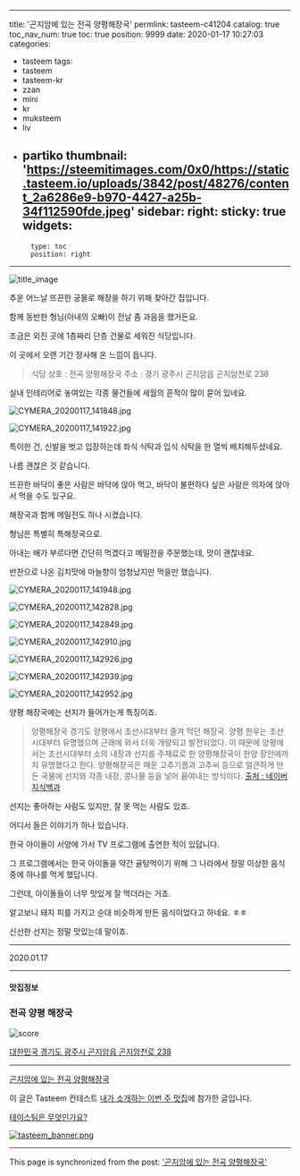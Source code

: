 
---
title: '곤지암에 있는 전곡 양평해장국'
permlink: tasteem-c41204
catalog: true
toc_nav_num: true
toc: true
position: 9999
date: 2020-01-17 10:27:03
categories:
- tasteem
tags:
- tasteem
- tasteem-kr
- zzan
- mini
- kr
- muksteem
- liv
- partiko
thumbnail: 'https://steemitimages.com/0x0/https://static.tasteem.io/uploads/3842/post/48276/content_2a6286e9-b970-4427-a25b-34f112590fde.jpeg'
sidebar:
    right:
        sticky: true
widgets:
    -
        type: toc
        position: right
---


![title_image](https://steemitimages.com/0x0/https://static.tasteem.io/uploads/3842/post/48276/content_2a6286e9-b970-4427-a25b-34f112590fde.jpeg)

추운 어느날 뜨끈한 궁물로 해장을 하기 위해 찾아간 집입니다.

함께 동반한 형님(아내의 오빠)이 전날 좀 과음을 했거든요.

조금은 외진 곳에 1층짜리 단층 건물로 세워진 식당입니다.

이 곳에서 오랜 기간 장사해 온 느낌이 듭니다.

> 식당 상호 : 전곡 양평해장국
> 주소 : 경기 광주시 곤지암읍 곤지암천로 238

실내 인테리어로 놓여있는 각종 물건들에 세월의 흔적이 많이 묻어 있네요.

![CYMERA_20200117_141848.jpg](https://steemitimages.com/0x0/https://static.tasteem.io/uploads/image/image/243878/1ebecccb-ada2-4829-9650-99e08793271b.jpeg)

![CYMERA_20200117_141922.jpg](https://steemitimages.com/0x0/https://static.tasteem.io/uploads/image/image/243879/1ebecccb-ada2-4829-9650-99e08793271b.jpeg)

특이한 건, 신발을 벗고 입장하는데 좌식 식탁과 입식 식탁을 한 열씩 배치해두셨네요.

나름 괜찮은 것 같습니다.

뜨끈한 바닥이 좋은 사람은 바닥에 앉아 먹고, 바닥이 불편하다 싶은 사람은 의자에 앉아서 먹을 수도 있구요.

해장국과 함께 메밀전도 하나 시켰습니다.

형님은 특별히 특해장국으로.

아내는 배가 부르다면 간단히 먹겠다고 메밀전을 주문했는데,  맛이 괜찮네요.

반찬으로 나온 김치맛에 마늘향이 엄청났지만 먹을만 했습니다.

![CYMERA_20200117_141948.jpg](https://steemitimages.com/0x0/https://static.tasteem.io/uploads/image/image/243880/1ebecccb-ada2-4829-9650-99e08793271b.jpeg)

![CYMERA_20200117_142828.jpg](https://steemitimages.com/0x0/https://static.tasteem.io/uploads/image/image/243881/1ebecccb-ada2-4829-9650-99e08793271b.jpeg)

![CYMERA_20200117_142849.jpg](https://steemitimages.com/0x0/https://static.tasteem.io/uploads/image/image/243882/1ebecccb-ada2-4829-9650-99e08793271b.jpeg)

![CYMERA_20200117_142910.jpg](https://steemitimages.com/0x0/https://static.tasteem.io/uploads/image/image/243883/1ebecccb-ada2-4829-9650-99e08793271b.jpeg)

![CYMERA_20200117_142926.jpg](https://steemitimages.com/0x0/https://static.tasteem.io/uploads/image/image/243884/1ebecccb-ada2-4829-9650-99e08793271b.jpeg)

![CYMERA_20200117_142939.jpg](https://steemitimages.com/0x0/https://static.tasteem.io/uploads/image/image/243885/1ebecccb-ada2-4829-9650-99e08793271b.jpeg)

![CYMERA_20200117_142952.jpg](https://steemitimages.com/0x0/https://static.tasteem.io/uploads/image/image/243886/1ebecccb-ada2-4829-9650-99e08793271b.jpeg)

양평 해장국에는 선지가 들어가는게 특징이죠.

> 양평해장국
> 경기도 양평에서 조선시대부터 즐겨 먹던 해장국.
> 양평 한우는 조선시대부터 유명했으며 근래에 와서 더욱 개량되고 발전되었다.
> 이 때문에 양평에서는 조선시대부터 소의 내장과 선지를 주재료로 한 양평해장국이 한양 장안에까지 유명했다고 한다.
> 양평해장국은 매운 고추기름과 고추씨 등으로 얼큰하게 만든 국물에 선지와 각종 내장, 콩나물 등을 넣어 끓여내는 방식이다.
> [출처 : 네이버 지식백과]([https://terms.naver.com/entry.nhn?docId=1294920&cid=40942&categoryId=32136](https://terms.naver.com/entry.nhn?docId=1294920&cid=40942&categoryId=32136))

선지는 좋아하는 사람도 있지만, 잘 못 먹는 사람도 있죠.

어디서 들은 이야기가 하나 있습니다.

한국 아이돌이 서양에 가서 TV 프로그램에 출연한 적이 있답니다.

그 프로그램에서는 한국 아이돌을 약간 골탕먹이기 위해 그 나라에서 정말 이상한 음식 중에 하나를 먹게 했답니다.

그런데, 아이돌들이 너무 맛있게 잘 먹더라는 거죠.

알고보니 돼지 피를 가지고 순대 비슷하게 만든 음식이었다고 하네요. ㅎㅎ

신선한 선지는 정말 맛있는데 말이죠.

---

2020.01.17

---

#### 맛집정보

### 전곡 양평 해장국

![score](https://steemitimages.com/0x0/https://static.tasteem.io/images/steem/2Crowns.png)

[대한민국 경기도 광주시 곤지암읍 곤지암천로 238](https://kr.tasteem.io/post/48276#map)

---

[곤지암에 있는 전곡 양평해장국](https://kr.tasteem.io/post/48276)

이 글은 Tasteem 컨테스트
[내가 소개하는  이번 주 맛집](https://kr.tasteem.io/event/754)에 참가한 글입니다.

[테이스팀은 무엇인가요?](https://kr.tasteem.io/about)

[![tasteem_banner.png](https://steemitimages.com/0x0/https://static.tasteem.io/images/tasteem_banner_v3.png)](https://kr.tasteem.io)

- - -

This page is synchronized from the post: ['곤지암에 있는 전곡 양평해장국'](https://steemit.com/@lucky2015/tasteem-c41204)
